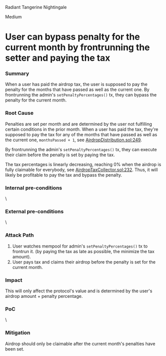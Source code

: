 Radiant Tangerine Nightingale

Medium

# User can bypass penalty for the current month by frontrunning the setter and paying the tax

### Summary

When a user has paid the airdrop tax, the user is supposed to pay the penalty for the months that have passed as well as the current one. By frontrunning the admin's `setPenaltyPercentages()` tx, they can bypass the penalty for the current month.

### Root Cause

Penalties are set per month and are determined by the user not fulfilling certain conditions in the prior month. When a user has paid the tax, they're supposed to pay the tax for any of the months that have passed as well as the current one, `monthsPassed + 1`, see [AirdropDistribution.sol:249](https://github.com/sherlock-audit/2024-10-usual-labs-v1/blob/main/pegasus/packages/solidity/src/airdrop/AirdropDistribution.sol#L249). 

By frontrunning the admin's `setPenaltyPercentages()` tx, they can execute their claim before the penalty is set by paying the tax.

The tax percentages is linearly decreasing, reaching 0% when the airdrop is fully claimable for everybody, see [AirdropTaxCollector.sol:232](https://github.com/sherlock-audit/2024-10-usual-labs-v1/blob/main/pegasus/packages/solidity/src/airdrop/AirdropTaxCollector.sol#L232). Thus, it will likely be profitable to pay the tax and bypass the penalty.

### Internal pre-conditions

\

### External pre-conditions

\

### Attack Path

1. User watches mempool for admin's `setPenaltyPercentages()` tx to frontrun it. (by paying the tax as late as possible, the minimize the tax amount).
2. User pays tax and claims their airdrop before the penalty is set for the current month.

### Impact

This will only affect the protocol's value and is determined by the user's airdrop amount + penalty percentage.

### PoC

\

### Mitigation

Airdrop should only be claimable after the current month's penalties have been set.